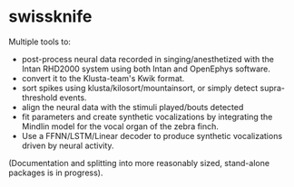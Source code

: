 # swissknife
Multiple tools to:

- post-process neural data recorded in singing/anesthetized with the Intan RHD2000 system using both Intan and OpenEphys software.
- convert it to the Klusta-team's Kwik format.
- sort spikes using klusta/kilosort/mountainsort, or simply detect supra-threshold events.
- align the neural data with the stimuli played/bouts detected
- fit parameters and create synthetic vocalizations by integrating the Mindlin model for the vocal organ of the zebra finch.
- Use a FFNN/LSTM/Linear decoder to produce synthetic vocalizations driven by neural activity.

(Documentation and splitting into more reasonably sized, stand-alone packages is in progress).
